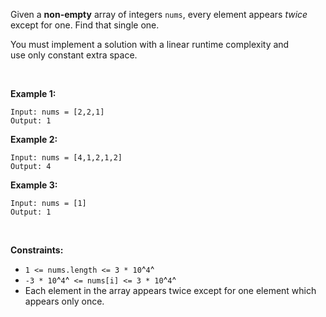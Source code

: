 Given a **non-empty** array of integers `nums`, every element appears
*twice* except for one. Find that single one.

You must implement a solution with a linear runtime complexity and
use only constant extra space.

 

**Example 1:**

    Input: nums = [2,2,1]
    Output: 1

**Example 2:**

    Input: nums = [4,1,2,1,2]
    Output: 4

**Example 3:**

    Input: nums = [1]
    Output: 1

 

**Constraints:**

-   `1 <= nums.length <= 3 * 10`^`4`^
-   `-3 * 10`^`4`^` <= nums[i] <= 3 * 10`^`4`^
-   Each element in the array appears twice except for one element which
    appears only once.
